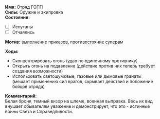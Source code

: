 **Имя:** Отряд ГОПП  
**Силы:** Оружие и экипровка  
**Состояния:**  
- [ ]	Испуганы
- [ ]	Отчаялись

**Мотив:** выполнение приказов, противостояние суперам  

**Ходы:**
-	Сконцентрировать огонь (удар по одиночному противнику)
-	Открыть огонь на подавление (действие против них теперь требует создания возможности)
-	Использовать светошумовые, газовые или дымовые гранаты (мешает применению сил врагов, скрывает действия и положение бойцов отряда)

**Комментарий:**  
Белая броня, темный визор на шлеме, военная выправка. Весь их вид внушает обывателям уважение и демонстрирует, что это - истинные воины Света и Справедливости.
